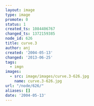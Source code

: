 ```yaml
---
layout: image
type: image
promote: 0
status: 1
created_ts: 1084406767
changed_ts: 1372159385
node_id: 626
title: curve.3
author: anj
created: '2004-05-13'
changed: '2013-06-25'
tags:
  - imgn
images:
  - src: image/images/curve.3-626.jpg
    name: curve.3-626.jpg
url: "/node/626/"
aliases: []
date: '2004-05-13'
---
```


